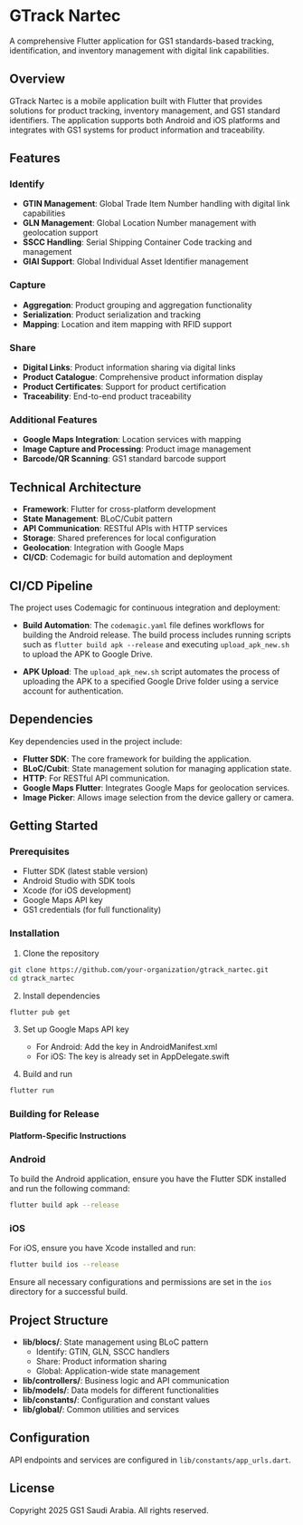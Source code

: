 # GTrack Nartec

A comprehensive Flutter application for GS1 standards-based tracking, identification, and inventory management with digital link capabilities.

## Overview

GTrack Nartec is a mobile application built with Flutter that provides solutions for product tracking, inventory management, and GS1 standard identifiers. The application supports both Android and iOS platforms and integrates with GS1 systems for product information and traceability.

## Features

### Identify

- **GTIN Management**: Global Trade Item Number handling with digital link capabilities
- **GLN Management**: Global Location Number management with geolocation support
- **SSCC Handling**: Serial Shipping Container Code tracking and management
- **GIAI Support**: Global Individual Asset Identifier management

### Capture

- **Aggregation**: Product grouping and aggregation functionality
- **Serialization**: Product serialization and tracking
- **Mapping**: Location and item mapping with RFID support

### Share

- **Digital Links**: Product information sharing via digital links
- **Product Catalogue**: Comprehensive product information display
- **Product Certificates**: Support for product certification
- **Traceability**: End-to-end product traceability

### Additional Features

- **Google Maps Integration**: Location services with mapping
- **Image Capture and Processing**: Product image management
- **Barcode/QR Scanning**: GS1 standard barcode support

## Technical Architecture

- **Framework**: Flutter for cross-platform development
- **State Management**: BLoC/Cubit pattern
- **API Communication**: RESTful APIs with HTTP services
- **Storage**: Shared preferences for local configuration
- **Geolocation**: Integration with Google Maps
- **CI/CD**: Codemagic for build automation and deployment

## CI/CD Pipeline

The project uses Codemagic for continuous integration and deployment:

- **Build Automation**: The `codemagic.yaml` file defines workflows for building the Android release. The build process includes running scripts such as `flutter build apk --release` and executing `upload_apk_new.sh` to upload the APK to Google Drive.

- **APK Upload**: The `upload_apk_new.sh` script automates the process of uploading the APK to a specified Google Drive folder using a service account for authentication.

## Dependencies

Key dependencies used in the project include:

- **Flutter SDK**: The core framework for building the application.
- **BLoC/Cubit**: State management solution for managing application state.
- **HTTP**: For RESTful API communication.
- **Google Maps Flutter**: Integrates Google Maps for geolocation services.
- **Image Picker**: Allows image selection from the device gallery or camera.

## Getting Started

### Prerequisites

- Flutter SDK (latest stable version)
- Android Studio with SDK tools
- Xcode (for iOS development)
- Google Maps API key
- GS1 credentials (for full functionality)

### Installation

1. Clone the repository

```bash
git clone https://github.com/your-organization/gtrack_nartec.git
cd gtrack_nartec
```

2. Install dependencies

```bash
flutter pub get
```

3. Set up Google Maps API key

   - For Android: Add the key in AndroidManifest.xml
   - For iOS: The key is already set in AppDelegate.swift

4. Build and run

```bash
flutter run
```

### Building for Release

#### Platform-Specific Instructions

### Android

To build the Android application, ensure you have the Flutter SDK installed and run the following command:

```bash
flutter build apk --release
```

### iOS

For iOS, ensure you have Xcode installed and run:

```bash
flutter build ios --release
```

Ensure all necessary configurations and permissions are set in the `ios` directory for a successful build.

## Project Structure

- **lib/blocs/**: State management using BLoC pattern
  - Identify: GTIN, GLN, SSCC handlers
  - Share: Product information sharing
  - Global: Application-wide state management
- **lib/controllers/**: Business logic and API communication
- **lib/models/**: Data models for different functionalities
- **lib/constants/**: Configuration and constant values
- **lib/global/**: Common utilities and services

## Configuration

API endpoints and services are configured in `lib/constants/app_urls.dart`.

## License

Copyright 2025 GS1 Saudi Arabia. All rights reserved.
